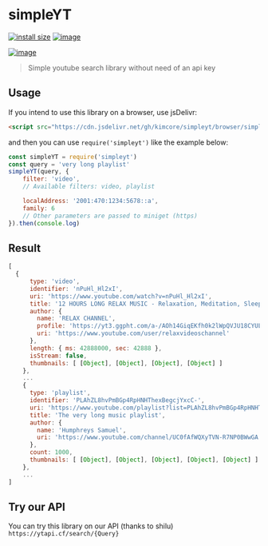 # simpleYT

[![install size](https://packagephobia.com/badge?p=simpleyt%40latest)](https://packagephobia.com/result?p=simpleyt%40latest)
[![image](https://img.shields.io/github/license/kimcore/simpleYT)](https://github.com/kimcore/simpleYT/blob/master/LICENSE)

[![image](https://nodei.co/npm/simpleyt.png?downloads=true&stars=true)](https://nodei.co/npm/simpleyt/)

> Simple youtube search library without need of an api key

## Usage
If you intend to use this library on a browser, use jsDelivr:
```html
<script src="https://cdn.jsdelivr.net/gh/kimcore/simpleyt/browser/simpleyt.js"></script>
```
and then you can use `require('simpleyt')` like the example below:
```js
const simpleYT = require('simpleyt')
const query = 'very long playlist'
simpleYT(query, {
    filter: 'video', 
    // Available filters: video, playlist

    localAddress: '2001:470:1234:5678::a',
    family: 6
    // Other parameters are passed to miniget (https)
}).then(console.log)
```
## Result
```js
[
  {
      type: 'video',
      identifier: 'nPuHl_Hl2xI',
      uri: 'https://www.youtube.com/watch?v=nPuHl_Hl2xI',
      title: '12 HOURS LONG RELAX MUSIC - Relaxation, Meditation, Sleep and Spa Music by RELAX CHANNEL ☯188',
      author: {
        name: 'RELAX CHANNEL',
        profile: 'https://yt3.ggpht.com/a-/AOh14GiqEKfh0k2lWpQVJU18CYULkb9XL2g8i7Jd2A=s68-c-k-c0x00ffffff-no-rj-mo',
        uri: 'https://www.youtube.com/user/relaxvideoschannel'
      },
      length: { ms: 42888000, sec: 42888 },
      isStream: false,
      thumbnails: [ [Object], [Object], [Object], [Object] ]
    },
    ...
    {
      type: 'playlist',
      identifier: 'PLAhZL8hvPmBGp4RpHNHThexBegcjYxcC-',
      uri: 'https://www.youtube.com/playlist?list=PLAhZL8hvPmBGp4RpHNHThexBegcjYxcC-',
      title: 'The very long music playlist',
      author: {
        name: 'Humphreys Samuel',
        uri: 'https://www.youtube.com/channel/UC0fAfWQXyTVN-R7NP0BWwGA'
      },
      count: 1000,
      thumbnails: [ [Object], [Object], [Object], [Object], [Object] ]
    },
    ...
]
```
## Try our API
You can try this library on our API (thanks to shilu)
`https://ytapi.cf/search/{Query}`


